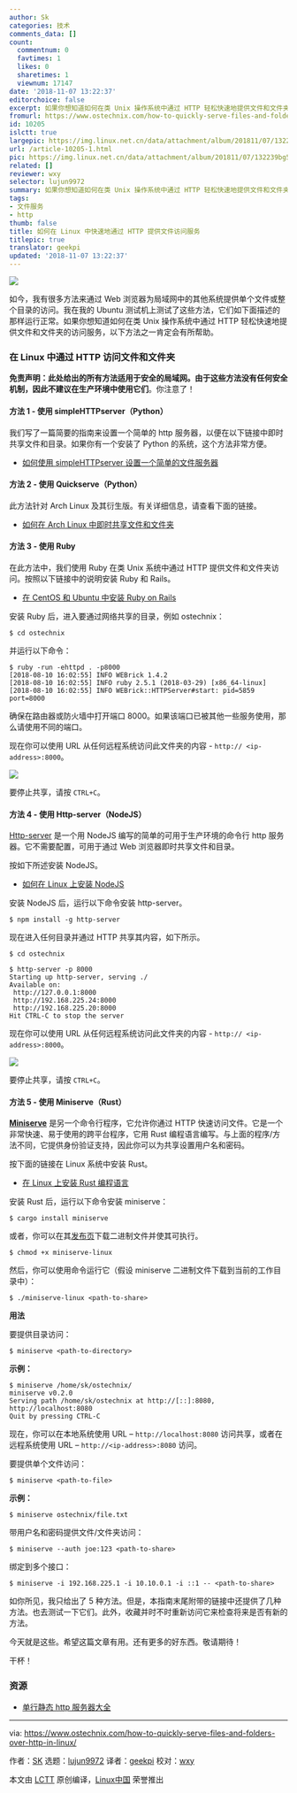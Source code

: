 ```yaml
---
author: Sk
categories: 技术
comments_data: []
count:
  commentnum: 0
  favtimes: 1
  likes: 0
  sharetimes: 1
  viewnum: 17147
date: '2018-11-07 13:22:37'
editorchoice: false
excerpt: 如果你想知道如何在类 Unix 操作系统中通过 HTTP 轻松快速地提供文件和文件夹的访问服务，以下方法之一肯定会有所帮助。
fromurl: https://www.ostechnix.com/how-to-quickly-serve-files-and-folders-over-http-in-linux/
id: 10205
islctt: true
largepic: https://img.linux.net.cn/data/attachment/album/201811/07/132239bg55eg55gy88oxoh.png
url: /article-10205-1.html
pic: https://img.linux.net.cn/data/attachment/album/201811/07/132239bg55eg55gy88oxoh.png.thumb.jpg
related: []
reviewer: wxy
selector: lujun9972
summary: 如果你想知道如何在类 Unix 操作系统中通过 HTTP 轻松快速地提供文件和文件夹的访问服务，以下方法之一肯定会有所帮助。
tags:
- 文件服务
- http
thumb: false
title: 如何在 Linux 中快速地通过 HTTP 提供文件访问服务
titlepic: true
translator: geekpi
updated: '2018-11-07 13:22:37'
---
```


![](/data/attachment/album/201811/07/132239bg55eg55gy88oxoh.png)


如今，我有很多方法来通过 Web 浏览器为局域网中的其他系统提供单个文件或整个目录的访问。我在我的 Ubuntu 测试机上测试了这些方法，它们如下面描述的那样运行正常。如果你想知道如何在类 Unix 操作系统中通过 HTTP 轻松快速地提供文件和文件夹的访问服务，以下方法之一肯定会有所帮助。


### 在 Linux 中通过 HTTP 访问文件和文件夹


**免责声明：**此处给出的所有方法适用于安全的局域网。由于这些方法没有任何安全机制，因此**不建议在生产环境中使用它们**。你注意了！


#### 方法 1 - 使用 simpleHTTPserver（Python）


我们写了一篇简要的指南来设置一个简单的 http 服务器，以便在以下链接中即时共享文件和目录。如果你有一个安装了 Python 的系统，这个方法非常方便。


* [如何使用 simpleHTTPserver 设置一个简单的文件服务器](https://www.ostechnix.com/how-to-setup-a-file-server-in-minutes-using-python/)


#### 方法 2 - 使用 Quickserve（Python）


此方法针对 Arch Linux 及其衍生版。有关详细信息，请查看下面的链接。


* [如何在 Arch Linux 中即时共享文件和文件夹](https://www.ostechnix.com/instantly-share-files-folders-arch-linux/)


#### 方法 3 - 使用 Ruby


在此方法中，我们使用 Ruby 在类 Unix 系统中通过 HTTP 提供文件和文件夹访问。按照以下链接中的说明安装 Ruby 和 Rails。


* [在 CentOS 和 Ubuntu 中安装 Ruby on Rails](https://www.ostechnix.com/install-ruby-rails-ubuntu-16-04/)


安装 Ruby 后，进入要通过网络共享的目录，例如 ostechnix：



```
$ cd ostechnix
```

并运行以下命令：



```
$ ruby -run -ehttpd . -p8000
[2018-08-10 16:02:55] INFO WEBrick 1.4.2
[2018-08-10 16:02:55] INFO ruby 2.5.1 (2018-03-29) [x86_64-linux]
[2018-08-10 16:02:55] INFO WEBrick::HTTPServer#start: pid=5859 port=8000
```

确保在路由器或防火墙中打开端口 8000。如果该端口已被其他一些服务使用，那么请使用不同的端口。


现在你可以使用 URL 从任何远程系统访问此文件夹的内容 - `http:// <ip-address>:8000`。


![](/data/attachment/album/201811/07/132240lubbb99l3g9gyyur.png)


要停止共享，请按 `CTRL+C`。


#### 方法 4 - 使用 Http-server（NodeJS）


[Http-server](https://www.npmjs.com/package/http-server) 是一个用 NodeJS 编写的简单的可用于生产环境的命令行 http 服务器。它不需要配置，可用于通过 Web 浏览器即时共享文件和目录。


按如下所述安装 NodeJS。


* [如何在 Linux 上安装 NodeJS](https://www.ostechnix.com/install-node-js-linux/)


安装 NodeJS 后，运行以下命令安装 http-server。



```
$ npm install -g http-server
```

现在进入任何目录并通过 HTTP 共享其内容，如下所示。



```
$ cd ostechnix

$ http-server -p 8000
Starting up http-server, serving ./
Available on:
 http://127.0.0.1:8000
 http://192.168.225.24:8000
 http://192.168.225.20:8000
Hit CTRL-C to stop the server
```

现在你可以使用 URL 从任何远程系统访问此文件夹的内容 - `http:// <ip-address>:8000`。


![](/data/attachment/album/201811/07/132243nfoy04q0q4k1qzz1.png)


要停止共享，请按 `CTRL+C`。


#### 方法 5 - 使用 Miniserve（Rust）


[**Miniserve**](https://github.com/svenstaro/miniserve) 是另一个命令行程序，它允许你通过 HTTP 快速访问文件。它是一个非常快速、易于使用的跨平台程序，它用 Rust 编程语言编写。与上面的程序/方法不同，它提供身份验证支持，因此你可以为共享设置用户名和密码。


按下面的链接在 Linux 系统中安装 Rust。


* [在 Linux 上安装 Rust 编程语言](https://www.ostechnix.com/install-rust-programming-language-in-linux/)


安装 Rust 后，运行以下命令安装 miniserve：



```
$ cargo install miniserve
```

或者，你可以在其[发布页](https://github.com/svenstaro/miniserve/releases)下载二进制文件并使其可执行。



```
$ chmod +x miniserve-linux
```

然后，你可以使用命令运行它（假设 miniserve 二进制文件下载到当前的工作目录中）：



```
$ ./miniserve-linux <path-to-share>
```

**用法**


要提供目录访问：



```
$ miniserve <path-to-directory>
```

**示例：**



```
$ miniserve /home/sk/ostechnix/
miniserve v0.2.0
Serving path /home/sk/ostechnix at http://[::]:8080, http://localhost:8080
Quit by pressing CTRL-C
```

现在，你可以在本地系统使用 URL – `http://localhost:8080` 访问共享，或者在远程系统使用 URL – `http://<ip-address>:8080` 访问。


要提供单个文件访问：



```
$ miniserve <path-to-file>
```

**示例：**



```
$ miniserve ostechnix/file.txt
```

带用户名和密码提供文件/文件夹访问：



```
$ miniserve --auth joe:123 <path-to-share>
```

绑定到多个接口：



```
$ miniserve -i 192.168.225.1 -i 10.10.0.1 -i ::1 -- <path-to-share>
```

如你所见，我只给出了 5 种方法。但是，本指南末尾附带的链接中还提供了几种方法。也去测试一下它们。此外，收藏并时不时重新访问它来检查将来是否有新的方法。


今天就是这些。希望这篇文章有用。还有更多的好东西。敬请期待！


干杯！


### 资源


* [单行静态 http 服务器大全](https://gist.github.com/willurd/5720255)




---


via: <https://www.ostechnix.com/how-to-quickly-serve-files-and-folders-over-http-in-linux/>


作者：[SK](https://www.ostechnix.com/author/sk/) 选题：[lujun9972](https://github.com/lujun9972) 译者：[geekpi](https://github.com/geekpi) 校对：[wxy](https://github.com/wxy)


本文由 [LCTT](https://github.com/LCTT/TranslateProject) 原创编译，[Linux中国](https://linux.cn/) 荣誉推出